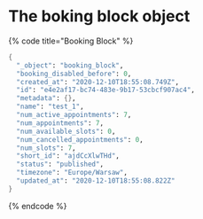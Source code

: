 # The boking block object

{% code title="Booking Block" %}
```scheme
{
  "_object": "booking_block",
  "booking_disabled_before": 0,
  "created_at": "2020-12-10T18:55:08.749Z",
  "id": "e4e2af17-bc74-483e-9b17-53cbcf907ac4",
  "metadata": {},
  "name": "test_1",
  "num_active_appointments": 7,
  "num_appointments": 7,
  "num_available_slots": 0,
  "num_cancelled_appointments": 0,
  "num_slots": 7,
  "short_id": "ajdCcXlwTHd",
  "status": "published",
  "timezone": "Europe/Warsaw",
  "updated_at": "2020-12-10T18:55:08.822Z"
}
```
{% endcode %}

